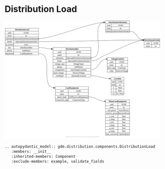 # Distribution Load

[![](../../models/DistributionLoad.svg)](../../models/DistributionLoad.svg)

```{eval-rst}
.. autopydantic_model:: gdm.distribution.components.DistributionLoad
   :members: __init__
   :inherited-members: Component
   :exclude-members: example, validate_fields
```